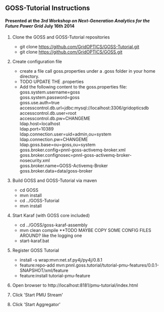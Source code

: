 ## GOSS-Tutorial Instructions

#### Presented at the _3rd Workshop on Next-Generation Analytics for the Future Power Grid_ July 16th 2014

1. Clone the GOSS and GOSS-Tutorial repositories
	* git clone https://github.com/GridOPTICS/GOSS-Tutorial.git
	* git clone https://github.com/GridOPTICS/GOSS.git
2. Create configuration file
 	* create a file call goss.properties under a .goss folder in your home directory.
 	* TODO UPDATE THE .properties
 	* Add the following content to the goss.properties file:  
    goss.system.username=goss  
    goss.system.password=goss  
    goss.use.auth=true  
    accesscontrol.db.url=jdbc:mysql://localhost:3306/gridopticsdb  
	accesscontrol.db.user=root  
	accesscontrol.db.pw=CHANGEME  
	ldap.host=localhost  
	ldap.port=10389  
	ldap.connection.user=uid=admin,ou=system  
	ldap.connection.pw=CHANGEME  
	ldap.goss.base=ou=goss,ou=system  
	goss.broker.config=pnnl-goss-activemq-broker.xml  
	goss.broker.confignosec=pnnl-goss-activemq-broker-nosecurity.xml  
	goss.broker.name=GOSS-Activemq-Broker  
	goss.broker.data=data/goss-broker

3. Build GOSS and GOSS-Tutorial via maven
	* cd GOSS
	* mvn install
	* cd ../GOSS-Tutorial
	* mvn install
	
4. Start Karaf (with GOSS core included)
	* cd ../GOSS/goss-karaf-assembly
	* mvn clean compile
	**TODO MAYBE COPY SOME CONFIG FILES AROUND?  like the logging one
	* start-karaf.bat
	
5. Register GOSS Tutorial
	* install -s wrap:mvn:net.sf.py4j/py4j/0.8.1
	* feature:repo-add mvn:pnnl.goss.tutorial/tutorial-pmu-features/0.0.1-SNAPSHOT/xml/feature
	* feature:install tutorial-pmu-feature 

6. Open browser to http://localhost:8181/pmu-tutorial/index.html
7. Click 'Start PMU Stream'
8. Click 'Start Aggregator'
 

